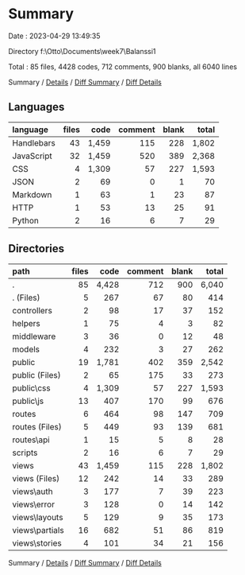 # Summary

Date : 2023-04-29 13:49:35

Directory f:\\Otto\\Documents\\week7\\Balanssi1

Total : 85 files,  4428 codes, 712 comments, 900 blanks, all 6040 lines

Summary / [Details](details.md) / [Diff Summary](diff.md) / [Diff Details](diff-details.md)

## Languages
| language | files | code | comment | blank | total |
| :--- | ---: | ---: | ---: | ---: | ---: |
| Handlebars | 43 | 1,459 | 115 | 228 | 1,802 |
| JavaScript | 32 | 1,459 | 520 | 389 | 2,368 |
| CSS | 4 | 1,309 | 57 | 227 | 1,593 |
| JSON | 2 | 69 | 0 | 1 | 70 |
| Markdown | 1 | 63 | 1 | 23 | 87 |
| HTTP | 1 | 53 | 13 | 25 | 91 |
| Python | 2 | 16 | 6 | 7 | 29 |

## Directories
| path | files | code | comment | blank | total |
| :--- | ---: | ---: | ---: | ---: | ---: |
| . | 85 | 4,428 | 712 | 900 | 6,040 |
| . (Files) | 5 | 267 | 67 | 80 | 414 |
| controllers | 2 | 98 | 17 | 37 | 152 |
| helpers | 1 | 75 | 4 | 3 | 82 |
| middleware | 3 | 36 | 0 | 12 | 48 |
| models | 4 | 232 | 3 | 27 | 262 |
| public | 19 | 1,781 | 402 | 359 | 2,542 |
| public (Files) | 2 | 65 | 175 | 33 | 273 |
| public\\css | 4 | 1,309 | 57 | 227 | 1,593 |
| public\\js | 13 | 407 | 170 | 99 | 676 |
| routes | 6 | 464 | 98 | 147 | 709 |
| routes (Files) | 5 | 449 | 93 | 139 | 681 |
| routes\\api | 1 | 15 | 5 | 8 | 28 |
| scripts | 2 | 16 | 6 | 7 | 29 |
| views | 43 | 1,459 | 115 | 228 | 1,802 |
| views (Files) | 12 | 242 | 14 | 33 | 289 |
| views\\auth | 3 | 177 | 7 | 39 | 223 |
| views\\error | 3 | 128 | 0 | 14 | 142 |
| views\\layouts | 5 | 129 | 9 | 35 | 173 |
| views\\partials | 16 | 682 | 51 | 86 | 819 |
| views\\stories | 4 | 101 | 34 | 21 | 156 |

Summary / [Details](details.md) / [Diff Summary](diff.md) / [Diff Details](diff-details.md)